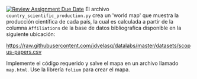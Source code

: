 [![Review Assignment Due Date](https://classroom.github.com/assets/deadline-readme-button-24ddc0f5d75046c5622901739e7c5dd533143b0c8e959d652212380cedb1ea36.svg)](https://classroom.github.com/a/bI84ZdVD)
El archivo `country_scientific_production.py` crea un 'world map' que muestra 
la producción científica de cada país, la cual es calculada a partir de la 
columna `Affiliations` de la base de datos bibliografica disponible en la 
siguiente ubicación:

https://raw.githubusercontent.com/jdvelasq/datalabs/master/datasets/scopus-papers.csv

Implemente el código requerido y salve el mapa en un archivo llamado `map.html`.
Use la librería `folium` para crear el mapa.


